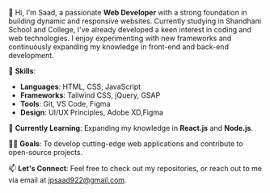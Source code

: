 👋 Hi, I'm Saad, a passionate **Web Developer** with a strong foundation in building dynamic and responsive websites. Currently studying in Shandhani School and College, I've already developed a keen interest in coding and web technologies. I enjoy experimenting with new frameworks and continuously expanding my knowledge in front-end and back-end development.

🔧 **Skills**:
- **Languages**: HTML, CSS, JavaScript
- **Frameworks**: Tailwind CSS, jQuery, GSAP
- **Tools**: Git, VS Code, Figma
- **Design**: UI/UX Principles, Adobe XD,Figma

🌱 **Currently Learning**: Expanding my knowledge in **React.js** and **Node.js**.

👨‍💻 **Goals**: To develop cutting-edge web applications and contribute to open-source projects.

📫 **Let's Connect**: Feel free to check out my repositories, or reach out to me via email at jpsaad922@gmail.com.

<!---
jpsaad48/jpsaad48 is a ✨ special ✨ repository because its `README.md` (this file) appears on your GitHub profile.
You can click the Preview link to take a look at your changes.
--->
